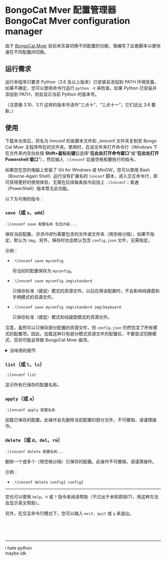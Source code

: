 # BongoCat Mver 配置管理器<br>BongoCat Mver configuration manager

由于 [BongoCat Mver] 目前未实装切换不同配置的功能，我编写了此套脚本以便快速在不同配置间切换。

[BongoCat Mver]: https://www.bilibili.com/read/readlist/rl191271

## 运行需求

运行本程序只要求 Python（3.6 及以上版本）已安装且添加到 PATH 环境变量。如果不确定，您可以使用命令行运行 `python -V` 来检查。如果 Python 已安装并添加到 PATH，则会显示当前 Python 的版本号。

（注意像 3.10、3.11 这样的版本号读作“三点十”、“三点十一”，它们远比 3.6 要新。）

## 使用

下载本仓库后，将名为 lnnconf 的各脚本文件和 _lnnconf 文件夹复制至 Bongo Cat Mver 主程序所在的文件夹。使用时，在该文件夹打开命令行（Windows 下在文件夹内空白处按 **Shift+鼠标右键**后选择“**在此处打开命令窗口**”或“**在此处打开 Powershell 窗口**”），然后输入 `.\lnnconf` 后接空格和要执行的指令。

如果您在您的电脑上安装了 Git for Windows 或 MinGW，您可以使用 Bash（Bourne-Again Shell）运行没有扩展名的 `lnnconf` 脚本，进入交互命令行，即可获得更好的使用体验，无需在后续每条指令前加上 `.\lnnconf`；普通（PowerShell）版本暂无此功能。

以下为可用的指令：

### `save`（或 `s`、`add`）

    .\lnnconf save 配置名称 包含内容...

保存当前配置。*包含内容*为需要包含的文件或文件夹（用空格分隔），如果不指定，默认为 `img`。另外，保存时也会默认包含 `config.json` 文件，无需指定。

示例：

  *     .\lnnconf save myconfig

    将当前的配置保存为 `myconfig`。

  *     .\lnnconf save myconfig img\standard

    只保存标准（键鼠）模式的资源文件。以后应用该配置时，不会影响纯键盘和手柄模式的资源文件。

  *     .\lnnconf save myconfig img\standard img\keyboard

    只保存标准（键鼠）模式和纯键盘模式的资源文件。

注意，虽然可以只保存部分配置的资源文件，但 `config.json` 仍然包含了所有模式的配置项。因此，加载这种只有部分模式资源文件的配置后，不要尝试切换模式，否则可能会导致 BongoCat Mver 崩溃。

<details><summary>没啥用的细节</summary>

保存时如果不希望包含 `config.json` 文件，可在配置名称前添加选项 `--no-config-json`，如：

    .\lnnconf save --no-config-json myresources Resources

如果只想保存 `config.json` 文件，而不保存 `img` 文件夹（谁会这样干啊喂！），可以手动指定 `config.json`：

    .\lnnconf save myconfigjson config.json

如果配置名称以 `--` 开头（谁会这样起名啊喂！），会出现语法错误，此时需要在名称前加上 `--` 分隔符（对 `apply` 和 `delete` 指令也适用）：

    .\lnnconf save -- --myconfig img/gamepad

</details>

### `list`（或 `l`、`ls`）

    .\lnnconf list

显示所有已保存的配置名称。

### `apply`（或 `a`）

    .\lnnconf apply 配置名称

加载已保存的配置。此操作会先删除当前配置的部分文件，不可撤销，请谨慎操作。

### `delete`（或 `d`、`del`、`rm`）

    .\lnnconf delete 配置名称...

删除一个或多个（用空格分隔）已保存的配置。此操作不可撤销，请谨慎操作。

示例：

  *     .\lnnconf delete config1 config2

---

您也可以使用 `help`、`h` 或 `?` 指令来阅读帮助（不过出于未知原因(?)，用这种方法会显示英文帮助）。

另外，在交互命令行模式下，您可以输入 `exit`、`quit` 或 `q` 来退出。

<br>

<br>

<br>

---

i hate python<br>
maybe idk
